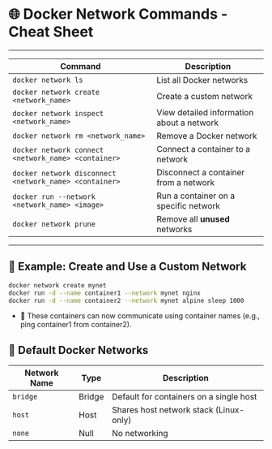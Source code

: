 # 🌐 Docker Network Commands - Cheat Sheet
---

| Command | Description |
|---------|-------------|
| `docker network ls` | List all Docker networks |
| `docker network create <network_name>` | Create a custom network |
| `docker network inspect <network_name>` | View detailed information about a network |
| `docker network rm <network_name>` | Remove a Docker network |
| `docker network connect <network_name> <container>` | Connect a container to a network |
| `docker network disconnect <network_name> <container>` | Disconnect a container from a network |
| `docker run --network <network_name> <image>` | Run a container on a specific network |
| `docker network prune` | Remove all **unused** networks |

---

## 🔖 Example: Create and Use a Custom Network

```bash
docker network create mynet
docker run -d --name container1 --network mynet nginx
docker run -d --name container2 --network mynet alpine sleep 1000
```
- 🔁 These containers can now communicate using container names (e.g., ping container1 from container2).

## 🧠 Default Docker Networks

| Network Name | Type   | Description                             |
| ------------ | ------ | --------------------------------------- |
| `bridge`     | Bridge | Default for containers on a single host |
| `host`       | Host   | Shares host network stack (Linux-only)  |
| `none`       | Null   | No networking                           |
